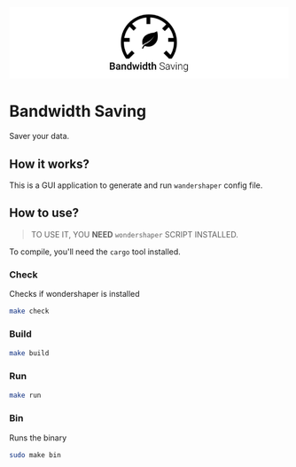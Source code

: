 ![Bandwidth logo](logo.png)
# Bandwidth Saving
Saver your data.

## How it works?
This is a GUI application to generate and run `wandershaper` config file.

## How to use?
> TO USE IT, YOU **NEED** `wondershaper` SCRIPT INSTALLED.

To compile, you'll need the `cargo` tool installed.

### Check 
Checks if wondershaper is installed
```sh
make check
```

### Build 
```sh
make build
```

### Run 
```sh
make run 
```

### Bin 
Runs the binary
```sh
sudo make bin 
```
